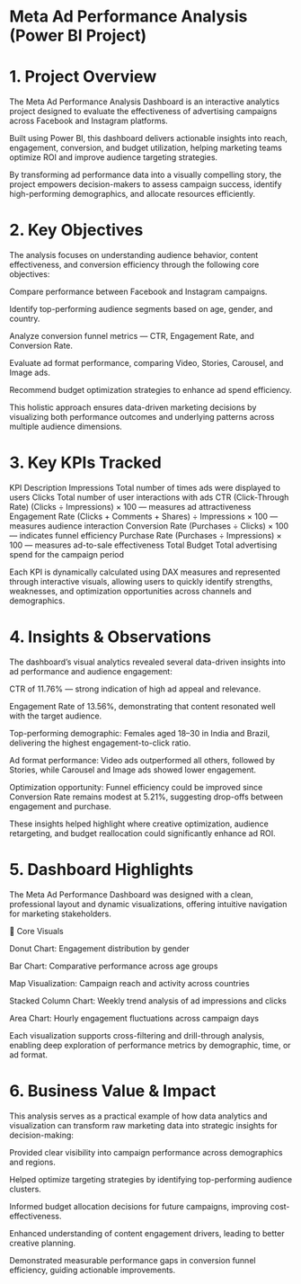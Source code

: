 # Meta Ad Performance Analysis (Power BI Project)
# 1. Project Overview

The Meta Ad Performance Analysis Dashboard is an interactive analytics project designed to evaluate the effectiveness of advertising campaigns across Facebook and Instagram platforms.

Built using Power BI, this dashboard delivers actionable insights into reach, engagement, conversion, and budget utilization, helping marketing teams optimize ROI and improve audience targeting strategies.

By transforming ad performance data into a visually compelling story, the project empowers decision-makers to assess campaign success, identify high-performing demographics, and allocate resources efficiently.

# 2. Key Objectives

The analysis focuses on understanding audience behavior, content effectiveness, and conversion efficiency through the following core objectives:

Compare performance between Facebook and Instagram campaigns.

Identify top-performing audience segments based on age, gender, and country.

Analyze conversion funnel metrics — CTR, Engagement Rate, and Conversion Rate.

Evaluate ad format performance, comparing Video, Stories, Carousel, and Image ads.

Recommend budget optimization strategies to enhance ad spend efficiency.

This holistic approach ensures data-driven marketing decisions by visualizing both performance outcomes and underlying patterns across multiple audience dimensions.

# 3. Key KPIs Tracked
KPI	Description
Impressions	Total number of times ads were displayed to users
Clicks	Total number of user interactions with ads
CTR (Click-Through Rate)	(Clicks ÷ Impressions) × 100 — measures ad attractiveness
Engagement Rate	(Clicks + Comments + Shares) ÷ Impressions × 100 — measures audience interaction
Conversion Rate	(Purchases ÷ Clicks) × 100 — indicates funnel efficiency
Purchase Rate	(Purchases ÷ Impressions) × 100 — measures ad-to-sale effectiveness
Total Budget	Total advertising spend for the campaign period

Each KPI is dynamically calculated using DAX measures and represented through interactive visuals, allowing users to quickly identify strengths, weaknesses, and optimization opportunities across channels and demographics.

# 4. Insights & Observations

The dashboard’s visual analytics revealed several data-driven insights into ad performance and audience engagement:

 CTR of 11.76% — strong indication of high ad appeal and relevance.

 Engagement Rate of 13.56%, demonstrating that content resonated well with the target audience.

 Top-performing demographic: Females aged 18–30 in India and Brazil, delivering the highest engagement-to-click ratio.

 Ad format performance: Video ads outperformed all others, followed by Stories, while Carousel and Image ads showed lower engagement.

 Optimization opportunity: Funnel efficiency could be improved since Conversion Rate remains modest at 5.21%, suggesting drop-offs between engagement and purchase.

These insights helped highlight where creative optimization, audience retargeting, and budget reallocation could significantly enhance ad ROI.

# 5. Dashboard Highlights

The Meta Ad Performance Dashboard was designed with a clean, professional layout and dynamic visualizations, offering intuitive navigation for marketing stakeholders.

🔹 Core Visuals

Donut Chart: Engagement distribution by gender

Bar Chart: Comparative performance across age groups

Map Visualization: Campaign reach and activity across countries

Stacked Column Chart: Weekly trend analysis of ad impressions and clicks

Area Chart: Hourly engagement fluctuations across campaign days

Each visualization supports cross-filtering and drill-through analysis, enabling deep exploration of performance metrics by demographic, time, or ad format.

# 6. Business Value & Impact

This analysis serves as a practical example of how data analytics and visualization can transform raw marketing data into strategic insights for decision-making:

Provided clear visibility into campaign performance across demographics and regions.

Helped optimize targeting strategies by identifying top-performing audience clusters.

Informed budget allocation decisions for future campaigns, improving cost-effectiveness.

Enhanced understanding of content engagement drivers, leading to better creative planning.

Demonstrated measurable performance gaps in conversion funnel efficiency, guiding actionable improvements.
